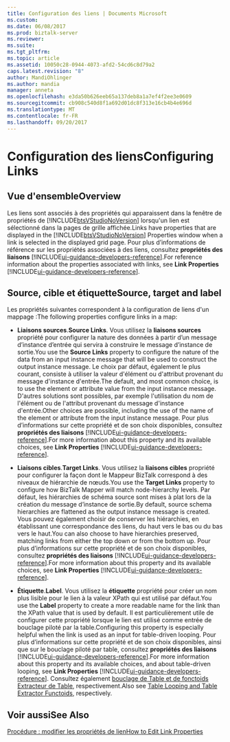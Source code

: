 ```yaml
---
title: Configuration des liens | Documents Microsoft
ms.custom: 
ms.date: 06/08/2017
ms.prod: biztalk-server
ms.reviewer: 
ms.suite: 
ms.tgt_pltfrm: 
ms.topic: article
ms.assetid: 10050c28-0944-4073-afd2-54cd6c8d79a2
caps.latest.revision: "8"
author: MandiOhlinger
ms.author: mandia
manager: anneta
ms.openlocfilehash: e3da50b626eeb65a137deb8a1a7ef4f2ee3e0609
ms.sourcegitcommit: cb908c540d8f1a692d01dc8f313e16cb4b4e696d
ms.translationtype: MT
ms.contentlocale: fr-FR
ms.lasthandoff: 09/20/2017
---
```

# <a name="configuring-links"></a><span data-ttu-id="68ee9-102">Configuration des liens</span><span class="sxs-lookup"><span data-stu-id="68ee9-102">Configuring Links</span></span>

## <a name="overview"></a><span data-ttu-id="68ee9-103">Vue d'ensemble</span><span class="sxs-lookup"><span data-stu-id="68ee9-103">Overview</span></span>
<span data-ttu-id="68ee9-104">Les liens sont associés à des propriétés qui apparaissent dans la fenêtre de propriétés de [!INCLUDE[btsVStudioNoVersion](../includes/btsvstudionoversion-md.md)] lorsqu'un lien est sélectionné dans la pages de grille affichée.</span><span class="sxs-lookup"><span data-stu-id="68ee9-104">Links have properties that are displayed in the [!INCLUDE[btsVStudioNoVersion](../includes/btsvstudionoversion-md.md)] Properties window when a link is selected in the displayed grid page.</span></span> <span data-ttu-id="68ee9-105">Pour plus d’informations de référence sur les propriétés associées à des liens, consultez **propriétés des liaisons** [!INCLUDE[ui-guidance-developers-reference](../includes/ui-guidance-developers-reference.md)].</span><span class="sxs-lookup"><span data-stu-id="68ee9-105">For reference information about the properties associated with links, see **Link Properties** [!INCLUDE[ui-guidance-developers-reference](../includes/ui-guidance-developers-reference.md)].</span></span> 

## <a name="source-target-and-label"></a><span data-ttu-id="68ee9-106">Source, cible et étiquette</span><span class="sxs-lookup"><span data-stu-id="68ee9-106">Source, target and label</span></span>  
 <span data-ttu-id="68ee9-107">Les propriétés suivantes correspondent à la configuration de liens d'un mappage :</span><span class="sxs-lookup"><span data-stu-id="68ee9-107">The following properties configure links in a map:</span></span>  
  
-   <span data-ttu-id="68ee9-108">**Liaisons sources**.</span><span class="sxs-lookup"><span data-stu-id="68ee9-108">**Source Links**.</span></span> <span data-ttu-id="68ee9-109">Vous utilisez la **liaisons sources** propriété pour configurer la nature des données à partir d’un message d’instance d’entrée qui servira à construire le message d’instance de sortie.</span><span class="sxs-lookup"><span data-stu-id="68ee9-109">You use the **Source Links** property to configure the nature of the data from an input instance message that will be used to construct the output instance message.</span></span> <span data-ttu-id="68ee9-110">Le choix par défaut, également le plus courant, consiste à utiliser la valeur d'élément ou d'attribut provenant du message d'instance d'entrée.</span><span class="sxs-lookup"><span data-stu-id="68ee9-110">The default, and most common choice, is to use the element or attribute value from the input instance message.</span></span> <span data-ttu-id="68ee9-111">D'autres solutions sont possibles, par exemple l'utilisation du nom de l'élément ou de l'attribut provenant du message d'instance d'entrée.</span><span class="sxs-lookup"><span data-stu-id="68ee9-111">Other choices are possible, including the use of the name of the element or attribute from the input instance message.</span></span> <span data-ttu-id="68ee9-112">Pour plus d’informations sur cette propriété et de son choix disponibles, consultez **propriétés des liaisons** [!INCLUDE[ui-guidance-developers-reference](../includes/ui-guidance-developers-reference.md)].</span><span class="sxs-lookup"><span data-stu-id="68ee9-112">For more information about this property and its available choices, see **Link Properties** [!INCLUDE[ui-guidance-developers-reference](../includes/ui-guidance-developers-reference.md)].</span></span>
  
-   <span data-ttu-id="68ee9-113">**Liaisons cibles**.</span><span class="sxs-lookup"><span data-stu-id="68ee9-113">**Target Links**.</span></span> <span data-ttu-id="68ee9-114">Vous utilisez la **liaisons cibles** propriété pour configurer la façon dont le Mappeur BizTalk correspond à des niveaux de hiérarchie de nœuds.</span><span class="sxs-lookup"><span data-stu-id="68ee9-114">You use the **Target Links** property to configure how BizTalk Mapper will match node-hierarchy levels.</span></span> <span data-ttu-id="68ee9-115">Par défaut, les hiérarchies de schéma source sont mises à plat lors de la création du message d’instance de sortie.</span><span class="sxs-lookup"><span data-stu-id="68ee9-115">By default, source schema hierarchies are flattened as the output instance message is created.</span></span> <span data-ttu-id="68ee9-116">Vous pouvez également choisir de conserver les hiérarchies, en établissant une correspondance des liens, du haut vers le bas ou du bas vers le haut.</span><span class="sxs-lookup"><span data-stu-id="68ee9-116">You can also choose to have hierarchies preserved, matching links from either the top down or from the bottom up.</span></span> <span data-ttu-id="68ee9-117">Pour plus d’informations sur cette propriété et de son choix disponibles, consultez **propriétés des liaisons** [!INCLUDE[ui-guidance-developers-reference](../includes/ui-guidance-developers-reference.md)].</span><span class="sxs-lookup"><span data-stu-id="68ee9-117">For more information about this property and its available choices, see **Link Properties** [!INCLUDE[ui-guidance-developers-reference](../includes/ui-guidance-developers-reference.md)].</span></span>
  
-   <span data-ttu-id="68ee9-118">**Étiquette**.</span><span class="sxs-lookup"><span data-stu-id="68ee9-118">**Label**.</span></span> <span data-ttu-id="68ee9-119">Vous utilisez la **étiquette** propriété pour créer un nom plus lisible pour le lien à la valeur XPath qui est utilisé par défaut.</span><span class="sxs-lookup"><span data-stu-id="68ee9-119">You use the **Label** property to create a more readable name for the link than the XPath value that is used by default.</span></span> <span data-ttu-id="68ee9-120">Il est particulièrement utile de configurer cette propriété lorsque le lien est utilisé comme entrée de bouclage piloté par la table.</span><span class="sxs-lookup"><span data-stu-id="68ee9-120">Configuring this property is especially helpful when the link is used as an input for table-driven looping.</span></span> <span data-ttu-id="68ee9-121">Pour plus d’informations sur cette propriété et de son choix disponibles, ainsi que sur le bouclage piloté par table, consultez **propriétés des liaisons** [!INCLUDE[ui-guidance-developers-reference](../includes/ui-guidance-developers-reference.md)].</span><span class="sxs-lookup"><span data-stu-id="68ee9-121">For more information about this property and its available choices, and about table-driven looping, see **Link Properties** [!INCLUDE[ui-guidance-developers-reference](../includes/ui-guidance-developers-reference.md)].</span></span> <span data-ttu-id="68ee9-122">Consultez également [bouclage de Table et de fonctoids Extracteur de Table](../core/table-looping-and-table-extractor-functoids.md), respectivement.</span><span class="sxs-lookup"><span data-stu-id="68ee9-122">Also see [Table Looping and Table Extractor Functoids](../core/table-looping-and-table-extractor-functoids.md), respectively.</span></span>  
  
## <a name="see-also"></a><span data-ttu-id="68ee9-123">Voir aussi</span><span class="sxs-lookup"><span data-stu-id="68ee9-123">See Also</span></span>  
  [<span data-ttu-id="68ee9-124">Procédure : modifier les propriétés de lien</span><span class="sxs-lookup"><span data-stu-id="68ee9-124">How to Edit Link Properties</span></span>](../core/how-to-edit-link-properties.md)